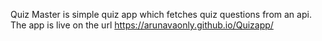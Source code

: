 Quiz Master is simple quiz app which fetches quiz questions from an api. The app is live on the url https://arunavaonly.github.io/Quizapp/
